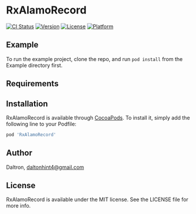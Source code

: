 # RxAlamoRecord

[![CI Status](https://img.shields.io/travis/Daltron/RxAlamoRecord.svg?style=flat)](https://travis-ci.org/Daltron/RxAlamoRecord)
[![Version](https://img.shields.io/cocoapods/v/RxAlamoRecord.svg?style=flat)](https://cocoapods.org/pods/RxAlamoRecord)
[![License](https://img.shields.io/cocoapods/l/RxAlamoRecord.svg?style=flat)](https://cocoapods.org/pods/RxAlamoRecord)
[![Platform](https://img.shields.io/cocoapods/p/RxAlamoRecord.svg?style=flat)](https://cocoapods.org/pods/RxAlamoRecord)

## Example

To run the example project, clone the repo, and run `pod install` from the Example directory first.

## Requirements

## Installation

RxAlamoRecord is available through [CocoaPods](https://cocoapods.org). To install
it, simply add the following line to your Podfile:

```ruby
pod 'RxAlamoRecord'
```

## Author

Daltron, daltonhint4@gmail.com

## License

RxAlamoRecord is available under the MIT license. See the LICENSE file for more info.
